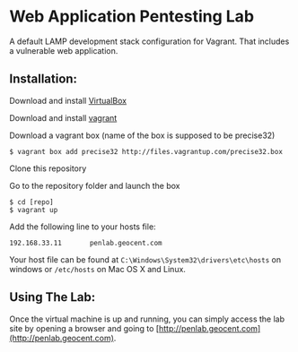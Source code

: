 Web Application Pentesting Lab
==============================

A default LAMP development stack configuration for Vagrant. That includes a vulnerable web application.

Installation:
-------------

Download and install [VirtualBox](http://www.virtualbox.org/)

Download and install [vagrant](http://vagrantup.com/)

Download a vagrant box (name of the box is supposed to be precise32)

    $ vagrant box add precise32 http://files.vagrantup.com/precise32.box

Clone this repository

Go to the repository folder and launch the box

    $ cd [repo]
    $ vagrant up

Add the following line to your hosts file:

    192.168.33.11       penlab.geocent.com

Your host file can be found at `C:\Windows\System32\drivers\etc\hosts` on windows or `/etc/hosts` on Mac OS X and Linux.

Using The Lab:
--------------

Once the virtual machine is up and running, you can simply access the lab site by opening a browser and going to [http://penlab.geocent.com](http://penlab.geocent.com).
